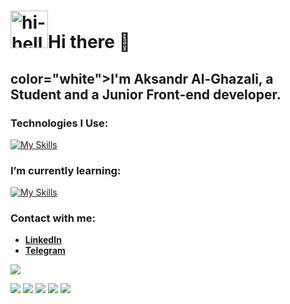 

# <img src="https://github.com/Dragodui/Dragodui/assets/85372599/4c99dde6-3b0e-4e9a-b15d-9256f49fbeb7" alt="hi-hello" display="inline" width="60" height="60">Hi there 👋

  ## color="white">I'm Aksandr Al-Ghazali, a Student and a Junior Front-end developer.
  
  ### Technologies I Use: 
  [![My Skills](https://skillicons.dev/icons?i=vscode%2Cvisualstudio%2Cjs%2Cts%2Cvite%2Csass%2Credux%2Creact%2Cgit%2Chtml%2Ccss&perline=15&theme=dark)](https://skillicons.dev)
  
  ### I’m currently learning:
  [![My Skills](https://skillicons.dev/icons?i=cs%2Cdotnet&perline=15&theme=dark)](https://skillicons.dev)

  ### Contact with me:
  - **[LinkedIn](https://www.linkedin.com/in/aksandr-al-ghazali/)**
  - **[Telegram](https://t.me/dragodui)**

![](https://www.codewars.com/users/Dragodui/badges/large)

![](http://github-profile-summary-cards.vercel.app/api/cards/profile-details?username=Dragodui&theme=react)
![](http://github-profile-summary-cards.vercel.app/api/cards/repos-per-language?username=Dragodui&theme=react)
![](http://github-profile-summary-cards.vercel.app/api/cards/most-commit-language?username=Dragodui&theme=react)
![](http://github-profile-summary-cards.vercel.app/api/cards/stats?username=Dragodui&theme=react)
![](http://github-profile-summary-cards.vercel.app/api/cards/productive-time?username=Dragodui&theme=react&utcOffset=8)

<!--
**Dragodui/Dragodui** is a ✨ _special_ ✨ repository because its `README.md` (this file) appears on your GitHub profile.

Here are some ideas to get you started:

- 🔭 I’m currently working on ...
- 🌱 I’m currently learning ...
- 👯 I’m looking to collaborate on ...
- 🤔 I’m looking for help with ...
- 💬 Ask me about ...
- 📫 How to reach me: ...
- 😄 Pronouns: ...
- ⚡ Fun fact: ...
-->
